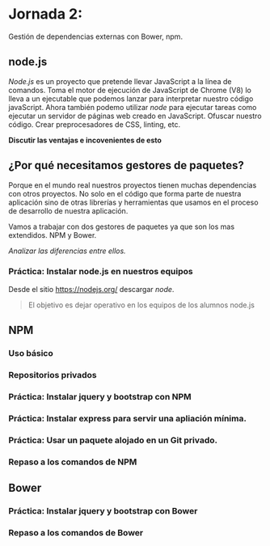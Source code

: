 # Jornada 2: 

Gestión de dependencias externas con Bower, npm.

## node.js

*Node.js* es un proyecto que pretende llevar JavaScript a la línea de comandos. Toma el motor de ejecución de JavaScript de Chrome (V8) lo lleva a un ejecutable que podemos lanzar para interpretar nuestro código javaScript.
Ahora también podemo utilizar *node* para ejecutar tareas como ejecutar un servidor de páginas web creado en JavaScript. Ofuscar nuestro código. Crear preprocesadores de CSS, linting, etc.

__Discutir las ventajas e incovenientes de esto__

## ¿Por qué necesitamos gestores de paquetes?

Porque en el mundo real nuestros proyectos tienen muchas dependencias con otros proyectos.
No solo en el código que forma parte de nuestra aplicación sino de otras librerías y herramientas que usamos en el proceso de desarrollo de nuestra aplicación.

Vamos a trabajar con dos gestores de paquetes ya que son los mas extendidos. NPM y Bower.

_Analizar las diferencias entre ellos._

### Práctica: Instalar node.js en nuestros equipos

Desde el sitio https://nodejs.org/ descargar *node*.

> El objetivo es dejar operativo en los equipos de los alumnos node.js

## NPM

### Uso básico

### Repositorios privados

### Práctica: Instalar jquery y bootstrap con NPM

### Práctica: Instalar express para servir una apliación mínima.

### Práctica: Usar un paquete alojado en un Git privado.

### Repaso a los comandos de NPM

## Bower

### Práctica: Instalar jquery y bootstrap con Bower

### Repaso a los comandos de Bower



